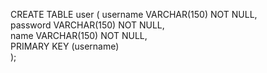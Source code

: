 CREATE TABLE user
(
  username            VARCHAR(150) NOT NULL,                
  password            VARCHAR(150) NOT NULL,                
  name                VARCHAR(150) NOT NULL,                
  PRIMARY KEY         (username)                             
);